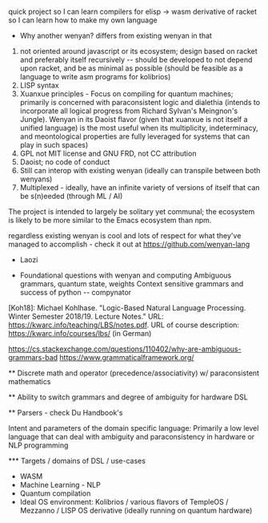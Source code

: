 

quick project so I can learn compilers for elisp -> wasm
derivative of racket so I can learn how to make my own language

* Why another wenyan? 
differs from existing wenyan in that 
1) not oriented around javascript or its ecosystem; design based on racket and preferably itself recursively -- should be developed to not depend upon racket, and be as minimal as possible (should be feasible as a language to write asm programs for kolibrios)
2) LISP syntax
3) Xuanxue principles - Focus on compiling for quantum machines; primarily is concerned with paraconsistent logic and dialethia (intends to incorporate all logical progress from Richard Sylvan's Meingnon's Jungle). Wenyan in its Daoist flavor (given that xuanxue is not itself a unified language) is the most useful when its multiplicity, indeterminacy, and meontological properties are fully leveraged for systems that can play in such spaces)
4) GPL not MIT license and GNU FRD, not CC attribution
5) Daoist; no code of conduct
6) Still can interop with existing wenyan (ideally can transpile between both wenyans)
7) Multiplexed - ideally, have an infinite variety of versions of itself that can be s(n)eeded (through ML / AI)

The project is intended to largely be solitary yet communal; the ecosystem is likely to be more similar to the Emacs ecosystem than npm. 

regardless existing wenyan is cool and lots of respect for what they've managed to accomplish - check it out at https://github.com/wenyan-lang 

- Laozi


* Foundational questions with wenyan and computing
Ambiguous grammars, quantum state, weights 
Context sensitive grammars and success of python -- compynator



[Koh18]: Michael Kohlhase. "Logic-Based Natural Language Processing. Winter Semester 2018/19. Lecture Notes." URL: https://kwarc.info/teaching/LBS/notes.pdf. URL of course description: https://kwarc.info/courses/lbs/ (in German)


https://cs.stackexchange.com/questions/110402/why-are-ambiguous-grammars-bad
https://www.grammaticalframework.org/


** Discrete math and operator (precedence/associativity) w/ paraconsistent mathematics

** Ability to switch grammars and degree of ambiguity for hardware DSL

** Parsers - check Du Handbook's


Intent and parameters of the domain specific language: Primarily a low level language that can deal with ambiguity and paraconsistency in hardware or NLP programming 

*** Targets / domains of DSL / use-cases
- WASM
- Machine Learning - NLP
- Quantum compilation
- Ideal OS environment: Kolibrios / various flavors of TempleOS / Mezzanno / LISP OS derivative (ideally running on quantum hardware)
